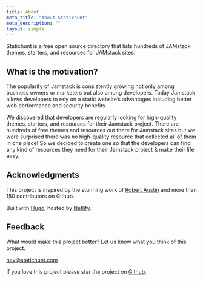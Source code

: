 ```yaml
---
title: About
meta_title: "About Statichunt"
meta_description: ""
layout: simple
---
```


Statichunt is a free open source directory that lists hundreds of JAMstack themes, starters, and resources for JAMstack sites.


## What is the motivation?

The popularity of Jamstack is consistently growing not only among business owners or marketers but also among developers.
Today Jamstack allows developers to rely on a static website’s advantages including better web performance and security benefits.

We discovered that developers are regularly looking for high-quality themes, starters, and resources for their Jamstack project. There are hundreds of free themes and resources out there for Jamstack sites but we were surprised there was no high-quality resource that collected all of them in one place! So we decided to create one so that the developers can find any kind of resources they need for their Jamstack project & make their life easy.

## Acknowledgments

This project is inspired by the stunning work of [Robert Austin](https://github.com/JugglerX) and more than 150 contributors on Github.

Built with [Hugo](https://gohugo.io/), hosted by [Netlify](https://www.netlify.com/).

## Feedback
What would make this project better? Let us know what you think of this project.

hey@statichunt.com

If you love this project please star the project on [Github](https://github.com/statichunt/statichunt).


<!-- {{< gratitude "https://twitter.com/somratpro/" >}}
![somrat](../images/gratitude/somrat.jpg)
#### Somrat Sorkar
@somratpro
{{</ gratitude >}} -->
